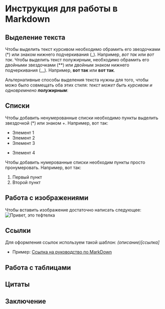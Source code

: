 # Инструкция для работы в Markdown

## Выделение текста

Чтобы выделить текст курсивом необходимо обрамить его звездочками (*) или знаком нижнего подчеркивания (_). Например, *вот так* или _вот так_.
Чтобы выделить текст полужирным, необходимо обрамить его двойными звездочками (**) или двойным знаком нижнего подчеркивания (__). Например, **вот так** или __вот так__.

Альтернативные способы выделения текста нужны для того, чтобы можо было совмещать оба этих стиля: _текст может быть курсивом и одновремнено **полужирным**_:

## Списки

Чтобы добавить ненумерованные списки необходимо пункты выделить звездочкой (*) или знаком +. Например, вот так:
* Элемент 1
* Элемент 2
* Элемент 3
+ Элемент 4

Чтобы добавить нумерованные списки необходим пункты просто пронумеровать. Например, вот так:
1. Первый пункт
2. Второй пункт

## Работа с изображениями

Чтобы вставить изображение достаточно написать следующее:
![Привет, это тефтелка](teftelka.jpg)
## Ссылки
Для оформления ссылок используем такой шаблон:
*(описание)[ссылка]*
* Пример:
[Ссылка на руководство по MarkDown](https://www.markdownguide.org/basic-syntax/)

## Работа с таблицами

## Цитаты

## Заключение